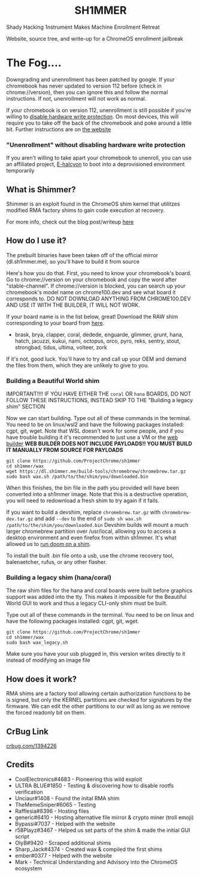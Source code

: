 <div align="center">
    <h1>SH1MMER</h1>
</div>

Shady Hacking 1nstrument Makes Machine Enrollment Retreat

Website, source tree, and write-up for a ChromeOS enrollment jailbreak

# The Fog....
Downgrading and unenrollment has been patched by google. If your chromebook has never updated to version 112 before (check in chrome://version), then you can ignore this and follow the normal instructions. If not, unenrollment will not work as normal.

If your chromebook is on version 112, unenrollment is still possible if you're willing to [disable hardware write protection](https://mrchromebox.tech/#devices). On most devices, this will require you to take off the back of the chromebook and poke around a little bit. Further instructions are on [the website](https://sh1mmer.me)
### "Unenrollment" without disabling hardware write protection
If you aren't willing to take apart your chromebook to unenroll, you can use an affiliated project, [E-halcyon](https://fog.gay) to boot into a deprovisioned environment temporarily
## What is Shimmer?

Shimmer is an exploit found in the ChromeOS shim kernel that utilitzes modified RMA factory shims to gain code execution at recovery.<br>

For more info, check out the blog post/writeup [here](https://coolelectronics.me/blog/breaking-cros-2)

## How do I use it?

The prebuilt binaries have been taken off of the official mirror (dl.sh1mmer.me), so you'll have to build it from source

Here's how you do that.
First, you need to know your chromebook's board. Go to chrome://version on your chromebook and copy the word after "stable-channel". If chrome://version is blocked, you can search up your chromebook's model name on chrome100.dev and see what board it corresponds to. DO NOT DOWNLOAD ANYTHING FROM CHROME100.DEV AND USE IT WITH THE BUILDER, IT WILL NOT WORK.

If your board name is in the list below, great! Download the RAW shim corresponding to your board from [here](https://dl.osu.bio/).

- brask, brya, clapper, coral, dedede, enguarde, glimmer, grunt, hana, hatch, jacuzzi, kukui, nami, octopus, orco, pyro, reks, sentry, stout, strongbad, tidus, ultima, volteer, zork

If it's not, good luck. You'll have to try and call up your OEM and demand the files from them, which they are unlikely to give to you.

### Building a Beautiful World shim

IMPORTANT!!!! IF YOU HAVE EITHER THE `coral` OR `hana` BOARDS, DO NOT FOLLOW THESE INSTRUCTIONS, INSTEAD SKIP TO THE "Building a legacy shim" SECTION

Now we can start building. Type out all of these commands in the terminal. You need to be on linux/wsl2 and have the following packages installed: cgpt, git, wget.
Note that WSL doesn't work for some people, and if you have trouble building it it's recommended to just use a VM or the [web builder]()
**WEB BUILDER DOES NOT INCLUDE PAYLOADS!! YOU MUST BUILD IT MANUALLY FROM SOURCE FOR PAYLOADS**

```
git clone https://github.com/ProjectChrome/sh1mmer
cd sh1mmer/wax
wget https://dl.sh1mmer.me/build-tools/chromebrew/chromebrew.tar.gz
sudo bash wax.sh /path/to/the/shim/you/downloaded.bin
```

When this finishes, the bin file in the path you provided will have been converted into a sh1mmer image. Note that this is a destructive operation, you will need to redownload a fresh shim to try again if it fails.

If you want to build a devshim, replace `chromebrew.tar.gz` with `chromebrew-dev.tar.gz` and add `--dev` to the end of `sudo sh wax.sh /path/to/the/shim/you/downloaded.bin`
Devshim builds will mount a much larger chromebrew partition over /usr/local, allowing you to access a desktop environment and even firefox from within sh1mmer. It's what allowed us to [run doom on a shim](https://coolelectronics.me/blog/static/breaking/doom.jpg).

To install the built .bin file onto a usb, use the chrome recovery tool, balenaetcher, rufus, or any other flasher.

### Building a legacy shim (hana/coral)

The raw shim files for the hana and coral boards were built before graphics support was added into the tty. This makes it impossible for the Beautiful World GUI to work and thus a legacy CLI-only shim must be built.

Type out all of these commands in the terminal. You need to be on linux and have the following packages installed: cgpt, git, wget.

```
git clone https://github.com/ProjectChrome/sh1mmer
cd sh1mmer/wax
sudo bash wax_legacy.sh
```

Make sure you have your usb plugged in, this version writes directly to it instead of modifying an image file

## How does it work?

RMA shims are a factory tool allowing certain authorization functions to be is signed, but only
the KERNEL partitions are checked for signatures by the firmware. We can edit the other partitions to our will as long as we remove the forced readonly bit on them.

## CrBug Link

[crbug.com/1394226](https://crbug.com/1394226)

## Credits

- CoolElectronics#4683 - Pioneering this wild exploit
- ULTRA BLUE#1850 - Testing & discovering how to disable rootfs verification
- Unciaur#1408 - Found the inital RMA shim
- TheMemeSniper#6065 - Testing
- Rafflesia#8396 - Hosting files
- generic#6410 - Hosting alternative file mirror & crypto miner (troll emoji)
- Bypassi#7037 - Helped with the website
- r58Playz#3467 - Helped us set parts of the shim & made the initial GUI script
- OlyB#9420 - Scraped additional shims
- Sharp_Jack#4374 - Created wax & compiled the first shims
- ember#0377 - Helped with the website
- Mark - Technical Understanding and Advisory into the ChromeOS ecosystem

